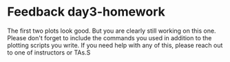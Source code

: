# Feedback day3-homework

The first two plots look good. But you are clearly still working on this one. Please don't forget to include the commands you used in addition to the plotting scripts you write. If you need help with any of this, please reach out to one of instructors or TAs.S